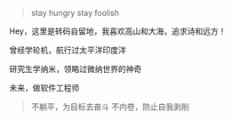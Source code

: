> stay hungry
> stay foolish

Hey，这里是转码自留地，我喜欢高山和大海，追求诗和远方！

曾经学轮机，航行过太平洋印度洋

研究生学纳米，领略过微纳世界的神奇

未来，做软件工程师


>不躺平，为目标去奋斗
>不内卷，防止自我剥削




